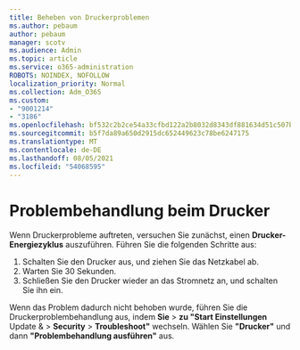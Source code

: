```yaml
---
title: Beheben von Druckerproblemen
ms.author: pebaum
author: pebaum
manager: scotv
ms.audience: Admin
ms.topic: article
ms.service: o365-administration
ROBOTS: NOINDEX, NOFOLLOW
localization_priority: Normal
ms.collection: Adm_O365
ms.custom:
- "9001214"
- "3186"
ms.openlocfilehash: bf532c2b2ce54a33cfbd122a2b8032d8343df881634d51c507b3c743d7ed1d6c
ms.sourcegitcommit: b5f7da89a650d2915dc652449623c78be6247175
ms.translationtype: MT
ms.contentlocale: de-DE
ms.lasthandoff: 08/05/2021
ms.locfileid: "54068595"
---
```

# <a name="troubleshoot-your-printer"></a>Problembehandlung beim Drucker

Wenn Druckerprobleme auftreten, versuchen Sie zunächst, einen **Drucker-Energiezyklus** auszuführen. Führen Sie die folgenden Schritte aus:

1. Schalten Sie den Drucker aus, und ziehen Sie das Netzkabel ab.
2. Warten Sie 30 Sekunden.
3. Schließen Sie den Drucker wieder an das Stromnetz an, und schalten Sie ihn ein.

Wenn das Problem dadurch nicht behoben wurde, führen Sie die Druckerproblembehandlung aus, indem **Sie**  >  **zu "Start Einstellungen** Update &  >  **Security**  >  **Troubleshoot"** wechseln. Wählen Sie **"Drucker"** und dann **"Problembehandlung ausführen"** aus.